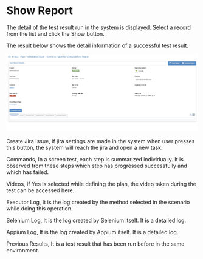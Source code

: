 # Show Report

The detail of the test result run in the system is displayed. Select a record from the list and click the Show button.&#x20;

&#x20;

The result below shows the detail information of a successful test result.

![](<../../.gitbook/assets/Screen Shot 2021-12-09 at 01.09.08.png>)

Create Jira Issue, If jira settings are made in the system when user presses this button, the system will reach the jira and open a new task.&#x20;

&#x20;

Commands, In a screen test, each step is summarized individually. It is observed from these steps which step has progressed successfully and which has failed.&#x20;

&#x20;

Videos, If Yes is selected while defining the plan, the video taken during the test can be accessed here.&#x20;

&#x20;

Executor Log, It is the log created by the method selected in the scenario while doing this operation.&#x20;

&#x20;

Selenium Log, It is the log created by Selenium itself. It is a detailed log.&#x20;

&#x20;

Appium Log, It is the log created by Appium itself. It is a detailed log.&#x20;

&#x20;

Previous Results, It is a test result that has been run before in the same environment.&#x20;

&#x20;

